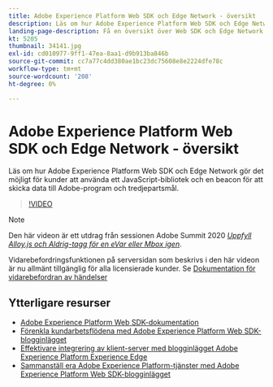 ```yaml
---
title: Adobe Experience Platform Web SDK och Edge Network - översikt
description: Läs om hur Adobe Experience Platform Web SDK och Edge Network gör det möjligt för kunder att använda ett JavaScript-bibliotek och en beacon för att skicka data till Adobe-program och tredjepartsmål.
landing-page-description: Få en översikt över Web SDK och Edge Network.
kt: 5205
thumbnail: 34141.jpg
exl-id: cd010977-9ff1-47ea-8aa1-d9b913ba846b
source-git-commit: cc7a77c4dd380ae1bc23dc75608e8e2224dfe78c
workflow-type: tm+mt
source-wordcount: '208'
ht-degree: 0%

---
```


# Adobe Experience Platform Web SDK och Edge Network - översikt

Läs om hur Adobe Experience Platform Web SDK och Edge Network gör det möjligt för kunder att använda ett JavaScript-bibliotek och en beacon för att skicka data till Adobe-program och tredjepartsmål.

>[!VIDEO](https://video.tv.adobe.com/v/34141?quality=12&learn=on)

>[!NOTE]
>
>Den här videon är ett utdrag från sessionen Adobe Summit 2020 *[Uppfyll Alloy.js och Aldrig-tagg för en eVar eller Mbox igen](https://business.adobe.com/summit/2020/with-alloy-js-never-tag-for-an-evar-or-mbox-again.html)*.
>
>Vidarebefordringsfunktionen på serversidan som beskrivs i den här videon är nu allmänt tillgänglig för alla licensierade kunder. Se [Dokumentation för vidarebefordran av händelser](https://experienceleague.adobe.com/docs/experience-platform/tags/event-forwarding/overview.html)

## Ytterligare resurser

* [Adobe Experience Platform Web SDK-dokumentation](https://experienceleague.adobe.com/docs/experience-platform/edge/home.html)
* [Förenkla kundarbetsflödena med Adobe Experience Platform Web SDK-blogginlägget](https://medium.com/adobetech/simplifying-customer-workflows-with-adobe-experience-platform-web-sdk-4e54fe134f4a)
* [Effektivare integrering av klient-server med blogginlägget Adobe Experience Platform Experience Edge](https://medium.com/adobetech/streamlining-client-server-integrations-with-adobe-experience-platform-experience-edge-1caaef887172)
* [Sammanställ era Adobe Experience Platform-tjänster med Adobe Experience Platform Web SDK-blogginlägget](https://medium.com/adobetech/unify-your-adobe-experience-platform-services-with-adobe-experience-platform-web-sdk-75cf6851a9fc)
